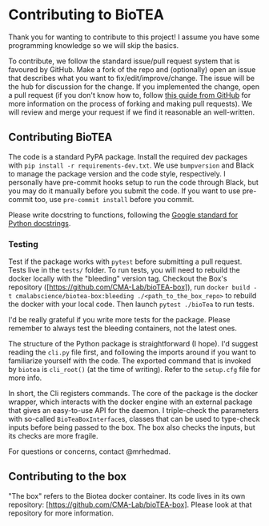 # Contributing to BioTEA

Thank you for wanting to contribute to this project! I assume you have some programming knowledge so we will skip the basics.

To contribute, we follow the standard issue/pull request system that is favoured by GitHub.
Make a fork of the repo and (optionally) open an issue that describes what you want to fix/edit/improve/change.
The issue will be the hub for discussion for the change.
If you implemented the change, open a pull request (if you don't know how to, follow [this guide from GitHub](https://docs.github.com/en/get-started/exploring-projects-on-github/finding-ways-to-contribute-to-open-source-on-github) for more information on the process of forking and making pull requests).
We will review and merge your request if we find it reasonable an well-written.

## Contributing BioTEA
The code is a standard PyPA package.
Install the required dev packages with `pip install -r requirements-dev.txt`.
We use `bumpversion` and Black to manage the package version and the code style, respectively.
I personally have pre-commit hooks setup to run the code through Black, but you may do it manually before you submit the code.
If you want to use pre-commit too, use `pre-commit install` before you commit.

Please write docstring to functions, following the [Google standard for Python docstrings](https://github.com/google/styleguide/blob/gh-pages/pyguide.md#38-comments-and-docstrings).

### Testing
Test if the package works with `pytest` before submitting a pull request.
Tests live in the `tests/` folder.
To run tests, you will need to rebuild the docker locally with the "bleeding" version tag.
Checkout the Box's repository ([https://github.com/CMA-Lab/bioTEA-box]), run `docker build -t cmalabscience/biotea-box:bleeding ./<path_to_the_box_repo>` to rebuild the docker with your local code.
Then launch `pytest ./bioTea` to run tests.

I'd be really grateful if you write more tests for the package. Please remember to always test the bleeding containers, not the latest ones.

The structure of the Python package is straightforward (I hope).
I'd suggest reading the `cli.py` file first, and following the imports around if you want to familiarize yourself with the code.
The exported command that is invoked by `biotea` is `cli_root()` (at the time of writing).
Refer to the `setup.cfg` file for more info.

In short, the Cli registers commands.
The core of the package is the docker wrapper, which interacts with the docker engine with an external package that gives an easy-to-use API for the daemon.
I triple-check the parameters with so-called `BioTeaBoxInterface`s, classes that can be used to type-check inputs before being passed to the box.
The box also checks the inputs, but its checks are more fragile.

For questions or concerns, contact @mrhedmad.

## Contributing to the box
"The box" refers to the Biotea docker container.
Its code lives in its own repository: [https://github.com/CMA-Lab/bioTEA-box].
Please look at that repository for more information.
